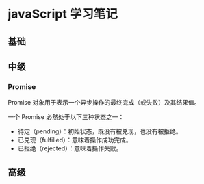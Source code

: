 # javaScript 学习笔记

## 基础

## 中级

### Promise

Promise 对象用于表示一个异步操作的最终完成（或失败）及其结果值。

一个 Promise 必然处于以下三种状态之一：

- 待定（pending）：初始状态，既没有被兑现，也没有被拒绝。
- 已兑现（fulfilled）：意味着操作成功完成。
- 已拒绝（rejected）：意味着操作失败。

## 高级
